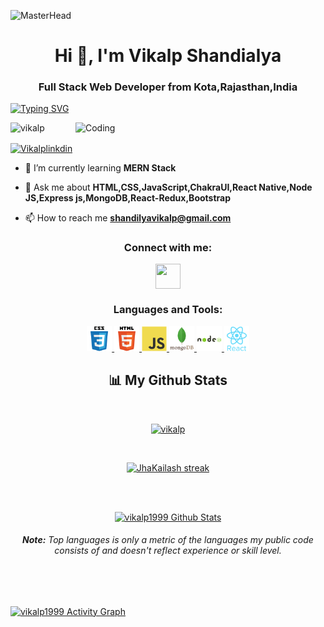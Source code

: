 ![MasterHead](https://jusmarktech.com/public/a/images/pages/web_development.gif)
<h1 align="center">Hi 👋, I'm Vikalp Shandialya</h1>
<h3 align="center">Full Stack Web Developer from Kota,Rajasthan,India</h3>
<p>
<a href="https://git.io/typing-svg"><img src="https://readme-typing-svg.demolab.com?font=Fira+Code&size=24&duration=4000&pause=1000&color=white&background=FFFFFF00&width=500&height=51&lines=Full+Stack+Web+Developer;Rising+Mern+Developer;Always+Learning+New+Things" alt="Typing SVG" /></a>
</p>
<img align="right" alt="Coding" width="400" src="https://camo.githubusercontent.com/20ba1b87416f6e74a4debebec7a695504eec286a3a0a082f8cc6063ab1353dbe/68747470733a2f2f6d69726f2e6d656469756d2e636f6d2f6d61782f313430302f302a4647443642557a7a5a7331564a4c75592e676966">
<p align="left"> <img src="https://komarev.com/ghpvc/?username=vikalp1999&label=Profile%20views&color=0e75b6&style=flat" alt="vikalp" /> </p>

<p align="left"> <a href="https://www.linkedin.com/in/vikalp-shandilya-623650176/" target="blank"><img align="center" src="https://img.icons8.com/color/2x/linkedin-circled.png" alt="Vikalplinkdin" height="40" width="40" /></a> </p>


- 🌱 I’m currently learning **MERN Stack**

- 💬 Ask me about **HTML,CSS,JavaScript,ChakraUI,React Native,Node JS,Express js,MongoDB,React-Redux,Bootstrap**

- 📫 How to reach me **shandilyavikalp@gmail.com**

<h3 align="center">Connect with me:</h3>
<p align="center">
<a href="https://www.linkedin.com/in/vikalp-shandilya-623650176/" target="blank"><img align="center" src="https://img.icons8.com/color/2x/linkedin-circled.png" alt="" height="40" width="40" /></a>


<h3 align="center">Languages and Tools:</h3>
<p align="center"> <a href="https://www.w3schools.com/css/" target="_blank" rel="noreferrer"> <img src="https://raw.githubusercontent.com/devicons/devicon/master/icons/css3/css3-original-wordmark.svg" alt="css3" width="40" height="40"/> </a> <a href="https://www.w3.org/html/" target="_blank" rel="noreferrer"> <img src="https://raw.githubusercontent.com/devicons/devicon/master/icons/html5/html5-original-wordmark.svg" alt="html5" width="40" height="40"/> </a> <a href="https://developer.mozilla.org/en-US/docs/Web/JavaScript" target="_blank" rel="noreferrer"> <img src="https://raw.githubusercontent.com/devicons/devicon/master/icons/javascript/javascript-original.svg" alt="javascript" width="40" height="40"/> </a> <a href="https://www.mongodb.com/" target="_blank" rel="noreferrer"> <img src="https://raw.githubusercontent.com/devicons/devicon/master/icons/mongodb/mongodb-original-wordmark.svg" alt="mongodb" width="40" height="40"/> </a> <a href="https://nodejs.org" target="_blank" rel="noreferrer"> <img src="https://raw.githubusercontent.com/devicons/devicon/master/icons/nodejs/nodejs-original-wordmark.svg" alt="nodejs" width="40" height="40"/> </a> <a href="https://reactjs.org/" target="_blank" rel="noreferrer"> <img src="https://raw.githubusercontent.com/devicons/devicon/master/icons/react/react-original-wordmark.svg" alt="react" width="40" height="40"/> </a> </p>

<h2 align="center">📊 My Github Stats</h2>
   <br/>   
    <p align="center">      
  <a href="https://github.com/vikalp1999/github-readme-stats"><img alt="vikalp" src="https://github-readme-stats.vercel.app/api/top-langs/?username=vikalp1999&langs_count=8&count_private=true&layout=compact&theme=react&hide_border=true&bg_color=0D1117" /></a>
      </p>      
     <br/>
   <p align="center">
    <a href="https://github.com/vikalp1999/github-readme-streak-stats">
        <img title="🔥 Get streak stats for your profile at git.io/streak-stats" alt="JhaKailash streak" src="https://github-readme-streak-stats.herokuapp.com/?user=vikalp1999&hide_border=true&theme=react&hide_border=true&bg_color=0D1117"/>
    </a>
</p>                                                                                                                                              

  <br/>
  <br/>
     <p align="center">                                                                                                 
    <a href="https://github.com/vikalp1999/github-readme-stats"><img alt="vikalp1999 Github Stats" src="https://github-readme-stats.vercel.app/api?username=vikalp1999&show_icons=true&locale=en&theme=react&hide_border=true&bg_color=0D1117" alt="jhakailash" /></a>
    </p>                                                                 
 <h6 align="center"> <b>Note:</b> Top languages is only a metric of the languages my public code consists of and doesn't reflect experience or skill level.</h6>


<br/>
<br/>

<a href="https://github.com/vikalp1999/github-readme-activity-graph"><img alt="vikalp1999 Activity Graph" src="https://activity-graph.herokuapp.com/graph?username=vikalp1999&bg_color=0D1117&color=5BCDEC&line=5BCDEC&point=FFFFFF&hide_border=true" /></a>

<br/>
<br/>

